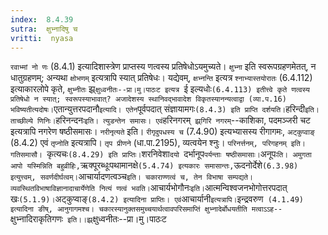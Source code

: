 ```yaml
---
index:  8.4.39
sutra:  क्षुभ्नादिषु च
vritti:  nyasa
---
```


`रवाभ्मां नो णः` (8.4.1) इत्यादिशास्त्रेण प्राप्तस्य णत्वस्य प्रतिषेधोऽयमुच्यते। `क्षुभ्ना` इति स्वरूपग्रहणमेतत्, न धातुग्रहणम्; अन्यथा `क्षोभणम्` इत्यत्रापि स्यात् प्रतिषेधः। यद्येवम्, `क्षभ्नन्ति` इत्यत्र `श्नाभ्यास्तयोरातः` (6.4.112) इत्याकारलोपे कृते, `क्षुभ्नीतः` झ्र्`क्षुध्वनीतः--प्रा।मु।पाठःट इत्यत्र `ई इल्यधोः` (6.4.113) इतीत्त्वे कृते णत्वस्य प्रतिषेधो न स्यात्; स्वरूपस्याभावात्? अजादेशस्य स्थानिवद्भावादेश विकृतस्यानन्यत्वाद्वा (व्या.प.16) भविष्यतीत्यदोषः।
`एतान्युत्तरपदानौ` इत्यादि। एतेन `पूर्वपदात् संज्ञायामगः` (8.4.3) इति प्राप्ति दर्शयति।
`हरिन्दी` इति। ताच्छील्ये णिनिः। `हरिनन्दनः` इति। त्युडन्तेन समासः। एवं `हरिनगरम्` झ्र्गिरि नगरम्`--काशिका, पदमञ्जरी चट इत्यत्रापि नगरेण षष्ठीसमासः।
`नरीनृत्यते` इति। `रीगृदुपधस्य च` (7.4.90) इत्यभ्यासस्य रीगागमः, `अट्कुप्वाङ्` (8.4.2)
एवं `तृप्नोति` इत्यत्रापि। `तृप प्रीणने` (धा.पा.2195), व्यत्वयेन श्नुः। `परिनर्त्तनम्, परिगहनम् इति। गतिसमासौ। `कृत्यचः` (8.4.29) इति प्राप्तिः। `शरनिवेशा`दयो `दर्भानूप` पर्यन्ताः षष्ठीसमासाः। `अनूपः` ति। अमुगता आपो यस्मिन्निति बहुव्रीहिः, `ऋक्पूरब्धूःपथामानक्षे` (5.4.74) इत्यकारः समासान्तः, `ऊदनोर्देशे` (6.3.98) इत्युत्त्वम्, सवर्णदीर्घत्वम्।
`आचार्यादणत्वञ्च` इति। चकाराण्णत्वं च, तेन विभाषा सम्पद्यते। व्यवस्थितविभाषाविज्ञानादाचार्येणेति नित्यं णत्वं भवति। `आचार्यभोगौनः` इति। `आत्मन्विश्वजनभोगोत्तरपदात् खः` (5.1.9)। `अट्कुप्वाङ्` (8.4.2) इत्यादिना प्राप्तिः। एवं `आचार्यानी` इत्यत्रापि। `इन्द्रवरुण` (4.1.49) इत्यादिना ङीष्, आनुगागमश्च। चकारस्यानुक्तसमुच्चयार्थत्वावपरिसमाप्तिं क्षुभ्नादेर्बोधयतीति मत्वाऽऽह--`क्षुभ्नादिराकृतिगणः` इति।।झ्र्`क्षुध्वनीतः--प्रा।मु।पाठःट

